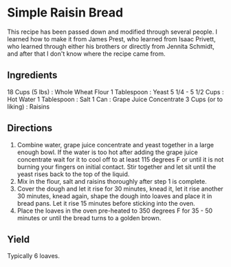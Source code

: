 # Simple Raisin Bread

This recipe has been passed down and modified through several people. I learned
how to make it from James Prest, who learned from Isaac Privett, who learned
through either his brothers or directly from Jennita Schmidt, and after that I
don't know where the recipe came from.

## Ingredients

18 Cups (5 lbs)       : Whole Wheat Flour
1 Tablespoon          : Yeast
5 1/4 - 5 1/2 Cups    : Hot Water
1 Tablespoon          : Salt
1 Can                 : Grape Juice Concentrate
3 Cups (or to liking) : Raisins

## Directions

1. Combine water, grape juice concentrate and yeast together in a large enough
   bowl. If the water is too hot after adding the grape juice concentrate wait
   for it to cool off to at least 115 degrees F or until it is not burning your
   fingers on initial contact. Stir together and let sit until the yeast rises
   back to the top of the liquid.
2. Mix in the flour, salt and raisins thoroughly after step 1 is complete.
3. Cover the dough and let it rise for 30 minutes, knead it, let it rise
   another 30 minutes, knead again, shape the dough into loaves and place it in
   bread pans. Let it rise 15 minutes before sticking into the oven.
4. Place the loaves in the oven pre-heated to 350 degrees F for 35 - 50 minutes
   or until the bread turns to a golden brown.

## Yield

Typically 6 loaves.
